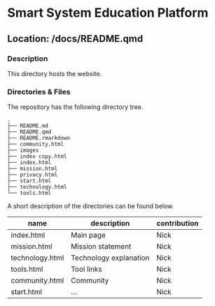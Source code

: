 

# Smart System Education Platform

## Location: /docs/README.qmd

### Description

This directory hosts the website.

### Directories & Files

The repository has the following directory tree.

    .
    ├── README.md
    ├── README.qmd
    ├── README.rmarkdown
    ├── community.html
    ├── images
    ├── index copy.html
    ├── index.html
    ├── mission.html
    ├── privacy.html
    ├── start.html
    ├── technology.html
    └── tools.html

A short description of the directories can be found below.

| name            | description            | contribution |
|-----------------|------------------------|--------------|
| index.html      | Main page              | Nick         |
| mission.html    | Mission statement      | Nick         |
| technology.html | Technology explanation | Nick         |
| tools.html      | Tool links             | Nick         |
| community.html  | Community              | Nick         |
| start.html      | …                      | Nick         |

